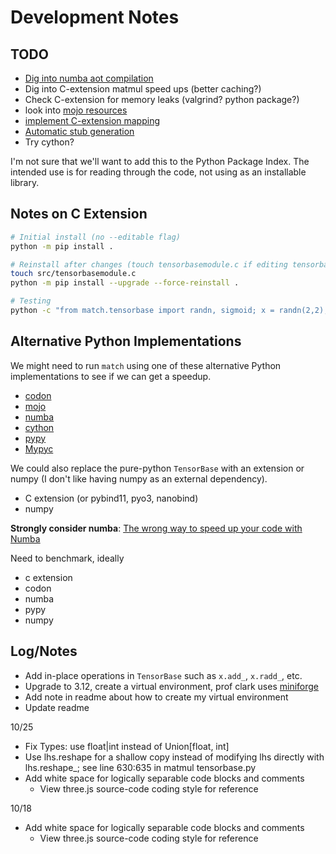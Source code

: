 # Development Notes

## TODO

- [Dig into numba aot compilation](https://numba.readthedocs.io/en/stable/user/pycc.html)
- Dig into C-extension matmul speed ups (better caching?)
- Check C-extension for memory leaks (valgrind? python package?)
- look into [mojo resources](https://github.com/modularml/mojo/blob/main/examples/notebooks/Matmul.ipynb)
- [implement C-extension mapping](https://medium.com/@rcorbish/c-extensions-for-python3-731f4262f4b5)
- [Automatic stub generation](https://mypy.readthedocs.io/en/stable/stubgen.html)
- Try cython?

I'm not sure that we'll want to add this to the Python Package Index. The intended use is for reading through the code, not using as an installable library.

## Notes on C Extension

~~~bash
# Initial install (no --editable flag)
python -m pip install .

# Reinstall after changes (touch tensorbasemodule.c if editing tensorbase.c)
touch src/tensorbasemodule.c
python -m pip install --upgrade --force-reinstall .

# Testing
python -c "from match.tensorbase import randn, sigmoid; x = randn(2,2); sigmoid(x)"
~~~


## Alternative Python Implementations

We might need to run `match` using one of these alternative Python implementations to see if we can get a speedup.

- [codon](https://github.com/exaloop/codon)
- [mojo](https://github.com/modularml/mojo)
- [numba](https://github.com/numba/numba)
- [cython](https://github.com/cython/cython)
- [pypy](https://www.pypy.org/)
- [Mypyc](https://mypyc.readthedocs.io/en/latest/)

We could also replace the pure-python `TensorBase` with an extension or numpy (I don't like having numpy as an external dependency).

- C extension (or pybind11, pyo3, nanobind)
- numpy

**Strongly consider numba**: [The wrong way to speed up your code with Numba](https://pythonspeed.com/articles/slow-numba/)

Need to benchmark, ideally
- c extension
- codon
- numba
- pypy
- numpy

## Log/Notes

- Add in-place operations in `TensorBase` such as `x.add_`, `x.radd_`, etc.
- Upgrade to 3.12, create a virtual environment, prof clark uses [miniforge](https://github.com/conda-forge/miniforge)
- Add note in readme about how to create my virtual environment
- Update readme

10/25

- Fix Types: use float|int instead of Union[float, int]
- Use lhs.reshape for a shallow copy instead of modifying lhs directly with lhs.reshape_; see line 630:635 in matmul tensorbase.py
- Add white space for logically separable code blocks and comments
  - View three.js source-code coding style for reference

10/18

- Add white space for logically separable code blocks and comments
  - View three.js source-code coding style for reference
